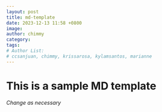 ```yaml
---
layout: post
title: md-template
date: 2023-12-13 11:58 +0800
image:
author: chimmy
category:
tags:
# Author List:
# ccsanjuan, chimmy, krissarosa, kylamsantos, marianne
---
```


# This is a sample MD template
_Change as necessary_